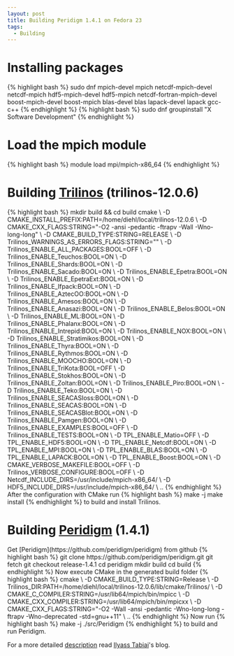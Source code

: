 ```yaml
---
layout: post
title: Building Peridigm 1.4.1 on Fedora 23
tags:
  - Building
---
```


<h1>Installing packages</h1>
{% highlight bash %}
sudo dnf mpich-devel mpich netcdf-mpich-devel netcdf-mpich hdf5-mpich-devel hdf5-mpich netcdf-fortran-mpich-devel boost-mpich-devel boost-mpich blas-devel blas lapack-devel lapack gcc-c++
{% endhighlight %}
{% highlight bash %}
sudo dnf  groupinstall "X Software Development"
{% endhighlight %}


<h1>Load the mpich module</h1>
{% highlight bash %}
module load mpi/mpich-x86_64
{% endhighlight %}

<h1>Building <a href="https://trilinos.org/download/">Trilinos</a> (trilinos-12.0.6)</h1>
{% highlight bash  %}
mkdir build && cd build
cmake \
-D CMAKE_INSTALL_PREFIX:PATH=/home/diehl/local/trilinos-12.0.6 \
-D CMAKE_CXX_FLAGS:STRING="-O2 -ansi -pedantic -ftrapv -Wall -Wno-long-long" \
-D CMAKE_BUILD_TYPE:STRING=RELEASE \
-D Trilinos_WARNINGS_AS_ERRORS_FLAGS:STRING="" \
-D Trilinos_ENABLE_ALL_PACKAGES:BOOL=OFF \
-D Trilinos_ENABLE_Teuchos:BOOL=ON \
-D Trilinos_ENABLE_Shards:BOOL=ON \
-D Trilinos_ENABLE_Sacado:BOOL=ON \
-D Trilinos_ENABLE_Epetra:BOOL=ON \
-D Trilinos_ENABLE_EpetraExt:BOOL=ON \
-D Trilinos_ENABLE_Ifpack:BOOL=ON \
-D Trilinos_ENABLE_AztecOO:BOOL=ON \
-D Trilinos_ENABLE_Amesos:BOOL=ON \
-D Trilinos_ENABLE_Anasazi:BOOL=ON \
-D Trilinos_ENABLE_Belos:BOOL=ON \
-D Trilinos_ENABLE_ML:BOOL=ON \
-D Trilinos_ENABLE_Phalanx:BOOL=ON \
-D Trilinos_ENABLE_Intrepid:BOOL=ON \
-D Trilinos_ENABLE_NOX:BOOL=ON \
-D Trilinos_ENABLE_Stratimikos:BOOL=ON \
-D Trilinos_ENABLE_Thyra:BOOL=ON \
-D Trilinos_ENABLE_Rythmos:BOOL=ON \
-D Trilinos_ENABLE_MOOCHO:BOOL=ON \
-D Trilinos_ENABLE_TriKota:BOOL=OFF \
-D Trilinos_ENABLE_Stokhos:BOOL=ON \
-D Trilinos_ENABLE_Zoltan:BOOL=ON \
-D Trilinos_ENABLE_Piro:BOOL=ON \
-D Trilinos_ENABLE_Teko:BOOL=ON \
-D Trilinos_ENABLE_SEACASIoss:BOOL=ON \
-D Trilinos_ENABLE_SEACAS:BOOL=ON \
-D Trilinos_ENABLE_SEACASBlot:BOOL=ON \
-D Trilinos_ENABLE_Pamgen:BOOL=ON \
-D Trilinos_ENABLE_EXAMPLES:BOOL=OFF \
-D Trilinos_ENABLE_TESTS:BOOL=ON \
-D TPL_ENABLE_Matio=OFF \
-D TPL_ENABLE_HDF5:BOOL=ON \
-D TPL_ENABLE_Netcdf:BOOL=ON \
-D TPL_ENABLE_MPI:BOOL=ON \
-D TPL_ENABLE_BLAS:BOOL=ON \
-D TPL_ENABLE_LAPACK:BOOL=ON \
-D TPL_ENABLE_Boost:BOOL=ON \
-D CMAKE_VERBOSE_MAKEFILE:BOOL=OFF \
-D Trilinos_VERBOSE_CONFIGURE:BOOL=OFF \
-D Netcdf_INCLUDE_DIRS=/usr/include/mpich-x86_64/ \
-D HDF5_INCLUDE_DIRS=/usr/include/mpich-x86_64/ \
..
{% endhighlight %}
After the configuration with CMake run
{% highlight bash  %}
make -j
make install
{% endhighlight %}
to build and install Trilinos.

<h1>Building <a href="https://peridigm.sandia.gov/">Peridigm</a> (1.4.1) </h1>
Get [Peridigm](https://github.com/peridigm/peridigm) from github
{% highlight bash %}
git clone https://github.com/peridigm/peridigm.git
git fetch
git checkout release-1.4.1
cd peridigm 
mkdir build
cd build
{% endhighlight %}
Now execute CMake in the generated build folder
{% highlight bash %}
cmake \
-D CMAKE_BUILD_TYPE:STRING=Release \
-D Trilinos_DIR:PATH=/home/diehl/local/trilinos-12.0.6/lib/cmake/Trilinos/ \
-D CMAKE_C_COMPILER:STRING=/usr/lib64/mpich/bin/mpicc \
-D CMAKE_CXX_COMPILER:STRING=/usr/lib64/mpich/bin/mpicxx \
-D CMAKE_CXX_FLAGS:STRING="-O2 -Wall -ansi -pedantic -Wno-long-long -ftrapv -Wno-deprecated -std=gnu++11" \
..
{% endhighlight %}
Now run 
{% highlight bash %}
make  -j
./src/Peridigm
{% endhighlight %}
to build and run Peridigm.

For a more detailed [description](http://iltabiai.github.io/peridynamics/fedora/tips/2016/04/20/Peridigm141-Fedora23.html) read [Ilyass Tabiai](https://twitter.com/joydisee)'s blog.

